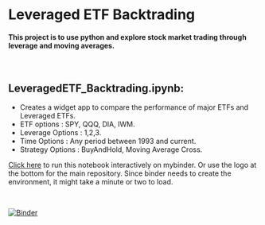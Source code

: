 # Leveraged ETF Backtrading

#### This project is to use python and explore stock market trading through leverage and moving averages. 
<br>

## LeveragedETF_Backtrading.ipynb:
- Creates a widget app to compare the performance of major ETFs and Leveraged ETFs. 
- ETF options : SPY, QQQ, DIA, IWM.
- Leverage Options : 1,2,3.
- Time Options : Any period between 1993 and current.
- Strategy Options : BuyAndHold, Moving Average Cross.

[Click here](https://mybinder.org/v2/gh/ravirejo/StockMarketAnalysis/main?filepath=LeveragedETF_Backtrading.ipynb) to run this notebook interactively on mybinder. Or use the logo at the bottom for the main repository. Since binder needs to create the environment, it might take a minute or two to load. 


<br>

[![Binder](https://mybinder.org/badge_logo.svg)](https://mybinder.org/v2/gh/ravirejo/StockMarketAnalysis/main)

